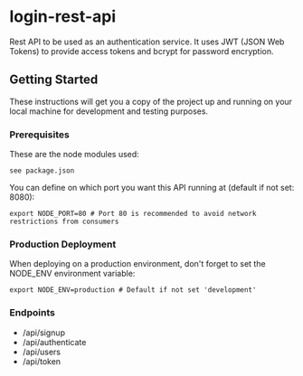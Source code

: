 # login-rest-api

Rest API to be used as an authentication service. 
It uses JWT (JSON Web Tokens) to provide access tokens and bcrypt for password encryption.

## Getting Started

These instructions will get you a copy of the project up and running on your local machine for development and testing purposes.

### Prerequisites

These are the node modules used:

```
see package.json
```

You can define on which port you want this API running at (default if not set: 8080):

```
export NODE_PORT=80 # Port 80 is recommended to avoid network restrictions from consumers
```
### Production Deployment

When deploying on a production environment, don't forget to set the NODE_ENV environment variable:

```
export NODE_ENV=production # Default if not set 'development'
```

### Endpoints

* /api/signup
* /api/authenticate
* /api/users
* /api/token

